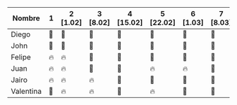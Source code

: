 | Nombre | 1 | 2 [1.02] | 3 [8.02] | 4 [15.02] | 5 [22.02] | 6 [1.03] | 7 [8.03] |
| ------- | --- | --- | --- | --- | --- | --- |  --- | 
| Diego | :green_heart: | :green_heart: | :green_heart:| :green_heart:| :green_heart:| :green_heart:| :green_heart:|  
| John | :green_heart: | :green_heart: | :green_heart: | :green_heart:| :green_heart:| :green_heart:| :green_heart:|
| Felipe | :fire: | :fire: | :green_heart: | :green_heart: | :green_heart: | :green_heart:| :green_heart:|
| Juan | :fire: | :fire: | :green_heart: | :green_heart: | :fire: |  :fire: | :green_heart:|
| Jairo | :fire: | :fire: | :fire: | :green_heart: | :green_heart: |:green_heart: | :green_heart:|
| Valentina | :green_heart: | :fire: | :fire: | :green_heart: | :fire: |:green_heart:| :green_heart:|
